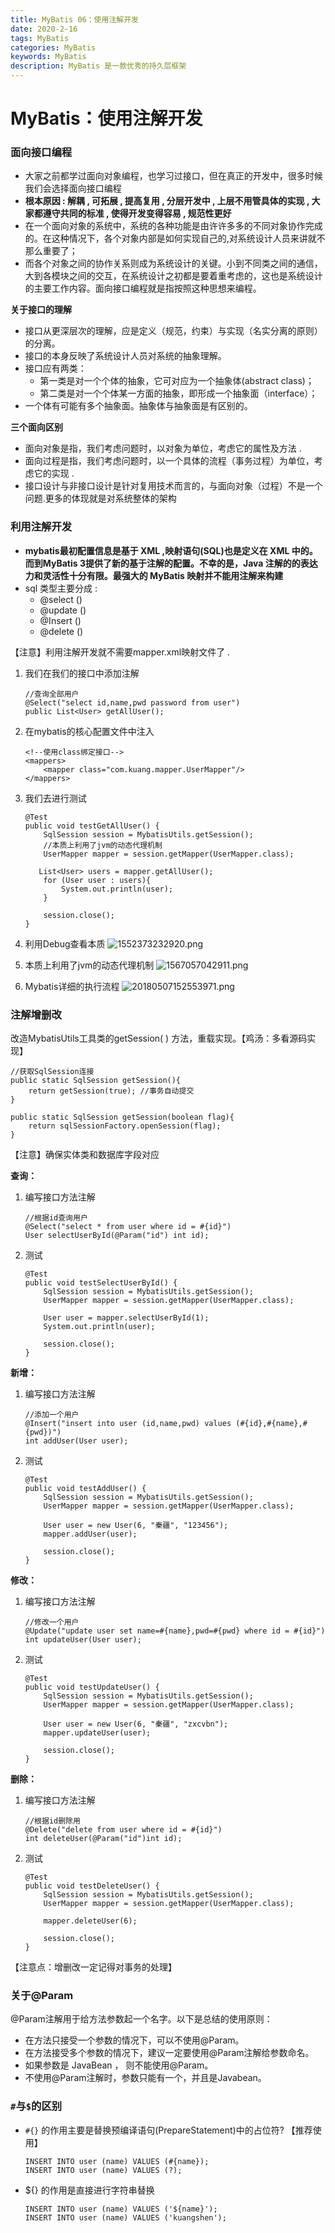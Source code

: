 ```yaml
---
title: MyBatis 06：使用注解开发
date: 2020-2-16
tags: MyBatis
categories: MyBatis
keywords: MyBatis
description: MyBatis 是一款优秀的持久层框架
---
```


# MyBatis：使用注解开发

### 面向接口编程

- 大家之前都学过面向对象编程，也学习过接口，但在真正的开发中，很多时候我们会选择面向接口编程
- **根本原因 : 解耦 , 可拓展 , 提高复用 , 分层开发中 , 上层不用管具体的实现 , 大家都遵守共同的标准 , 使得开发变得容易 , 规范性更好**
- 在一个面向对象的系统中，系统的各种功能是由许许多多的不同对象协作完成的。在这种情况下，各个对象内部是如何实现自己的,对系统设计人员来讲就不那么重要了；
- 而各个对象之间的协作关系则成为系统设计的关键。小到不同类之间的通信，大到各模块之间的交互，在系统设计之初都是要着重考虑的，这也是系统设计的主要工作内容。面向接口编程就是指按照这种思想来编程。

**关于接口的理解**

- 接口从更深层次的理解，应是定义（规范，约束）与实现（名实分离的原则）的分离。
- 接口的本身反映了系统设计人员对系统的抽象理解。
- 接口应有两类：
  - 第一类是对一个个体的抽象，它可对应为一个抽象体(abstract class)；
  - 第二类是对一个个体某一方面的抽象，即形成一个抽象面（interface）；
- 一个体有可能有多个抽象面。抽象体与抽象面是有区别的。

**三个面向区别**

- 面向对象是指，我们考虑问题时，以对象为单位，考虑它的属性及方法 .
- 面向过程是指，我们考虑问题时，以一个具体的流程（事务过程）为单位，考虑它的实现 .
- 接口设计与非接口设计是针对复用技术而言的，与面向对象（过程）不是一个问题.更多的体现就是对系统整体的架构

### 利用注解开发

- **mybatis最初配置信息是基于 XML ,映射语句(SQL)也是定义在 XML 中的。而到MyBatis 3提供了新的基于注解的配置。不幸的是，Java 注解的的表达力和灵活性十分有限。最强大的 MyBatis 映射并不能用注解来构建**
- sql 类型主要分成 :
  - @select ()
  - @update ()
  - @Insert ()
  - @delete ()

【注意】利用注解开发就不需要mapper.xml映射文件了 .

1. 我们在我们的接口中添加注解

   ```
   //查询全部用户
   @Select("select id,name,pwd password from user")
   public List<User> getAllUser();
   ```

2. 在mybatis的核心配置文件中注入

   ```
   <!--使用class绑定接口-->
   <mappers>
       <mapper class="com.kuang.mapper.UserMapper"/>
   </mappers>
   ```

3. 我们去进行测试

   ```
   @Test
   public void testGetAllUser() {
       SqlSession session = MybatisUtils.getSession();
       //本质上利用了jvm的动态代理机制
       UserMapper mapper = session.getMapper(UserMapper.class);

      List<User> users = mapper.getAllUser();
       for (User user : users){
           System.out.println(user);
       }

       session.close();
   }
   ```

4. 利用Debug查看本质
   ![1552373232920.png](https://blog.kuangstudy.com/usr/uploads/2019/10/80802931.png)

5. 本质上利用了jvm的动态代理机制
   ![1567057042911.png](https://blog.kuangstudy.com/usr/uploads/2019/10/1221669093.png)

6. Mybatis详细的执行流程
   ![20180507152553971.png](https://blog.kuangstudy.com/usr/uploads/2019/10/1461882138.png)

### 注解增删改

改造MybatisUtils工具类的getSession( ) 方法，重载实现。【鸡汤：多看源码实现】

```
//获取SqlSession连接
public static SqlSession getSession(){
    return getSession(true); //事务自动提交
}

public static SqlSession getSession(boolean flag){
    return sqlSessionFactory.openSession(flag);
}
```

【注意】确保实体类和数据库字段对应

**查询：**

1. 编写接口方法注解

   ```
   //根据id查询用户
   @Select("select * from user where id = #{id}")
   User selectUserById(@Param("id") int id);
   ```

2. 测试

   ```
   @Test
   public void testSelectUserById() {
       SqlSession session = MybatisUtils.getSession();
       UserMapper mapper = session.getMapper(UserMapper.class);

       User user = mapper.selectUserById(1);
       System.out.println(user);

       session.close();
   }
   ```

**新增：**

1. 编写接口方法注解

   ```
   //添加一个用户
   @Insert("insert into user (id,name,pwd) values (#{id},#{name},#{pwd})")
   int addUser(User user);
   ```

2. 测试

   ```
   @Test
   public void testAddUser() {
       SqlSession session = MybatisUtils.getSession();
       UserMapper mapper = session.getMapper(UserMapper.class);

       User user = new User(6, "秦疆", "123456");
       mapper.addUser(user);

       session.close();
   }
   ```

**修改：**

1. 编写接口方法注解

   ```
   //修改一个用户
   @Update("update user set name=#{name},pwd=#{pwd} where id = #{id}")
   int updateUser(User user);
   ```

2. 测试

   ```
   @Test
   public void testUpdateUser() {
       SqlSession session = MybatisUtils.getSession();
       UserMapper mapper = session.getMapper(UserMapper.class);

       User user = new User(6, "秦疆", "zxcvbn");
       mapper.updateUser(user);

       session.close();
   }
   ```

**删除：**

1. 编写接口方法注解

   ```
   //根据id删除用
   @Delete("delete from user where id = #{id}")
   int deleteUser(@Param("id")int id);
   ```

2. 测试

   ```
   @Test
   public void testDeleteUser() {
       SqlSession session = MybatisUtils.getSession();
       UserMapper mapper = session.getMapper(UserMapper.class);

       mapper.deleteUser(6);
       
       session.close();
   }
   ```

【注意点：增删改一定记得对事务的处理】

### 关于@Param

@Param注解用于给方法参数起一个名字。以下是总结的使用原则：

- 在方法只接受一个参数的情况下，可以不使用@Param。
- 在方法接受多个参数的情况下，建议一定要使用@Param注解给参数命名。
- 如果参数是 JavaBean ， 则不能使用@Param。
- 不使用@Param注解时，参数只能有一个，并且是Javabean。

### `#`与`$`的区别

- `#{}` 的作用主要是替换预编译语句(PrepareStatement)中的占位符? 【推荐使用】

  ```
  INSERT INTO user (name) VALUES (#{name});
  INSERT INTO user (name) VALUES (?);
  ```

- ${} 的作用是直接进行字符串替换

  ```
  INSERT INTO user (name) VALUES ('${name}');
  INSERT INTO user (name) VALUES ('kuangshen');
  ```

